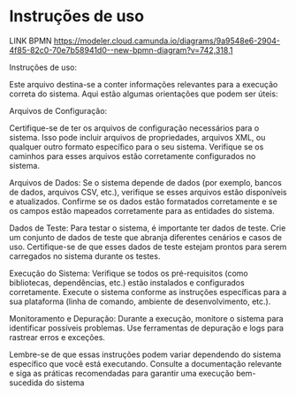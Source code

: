 # Instruções de uso

LINK BPMN https://modeler.cloud.camunda.io/diagrams/9a9548e6-2904-4f85-82c0-70e7b58941d0--new-bpmn-diagram?v=742,318,1

Instruções de uso:

Este arquivo destina-se a conter informações relevantes para a execução correta do sistema. Aqui estão algumas orientações que podem ser úteis:

Arquivos de Configuração:

Certifique-se de ter os arquivos de configuração necessários para o sistema. Isso pode incluir arquivos de propriedades, arquivos XML, ou qualquer outro formato específico para o seu sistema.
Verifique se os caminhos para esses arquivos estão corretamente configurados no sistema.

Arquivos de Dados:
Se o sistema depende de dados (por exemplo, bancos de dados, arquivos CSV, etc.), verifique se esses arquivos estão disponíveis e atualizados.
Confirme se os dados estão formatados corretamente e se os campos estão mapeados corretamente para as entidades do sistema.

Dados de Teste:
Para testar o sistema, é importante ter dados de teste. Crie um conjunto de dados de teste que abranja diferentes cenários e casos de uso.
Certifique-se de que esses dados de teste estejam prontos para serem carregados no sistema durante os testes.

Execução do Sistema:
Verifique se todos os pré-requisitos (como bibliotecas, dependências, etc.) estão instalados e configurados corretamente.
Execute o sistema conforme as instruções específicas para a sua plataforma (linha de comando, ambiente de desenvolvimento, etc.).

Monitoramento e Depuração:
Durante a execução, monitore o sistema para identificar possíveis problemas.
Use ferramentas de depuração e logs para rastrear erros e exceções.

Lembre-se de que essas instruções podem variar dependendo do sistema específico que você está executando. Consulte a documentação relevante e siga as práticas recomendadas para garantir uma execução bem-sucedida do sistema
